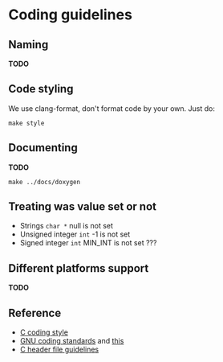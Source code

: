 # Coding guidelines

## Naming

**TODO**

## Code styling

We use clang-format, don't format code by your own. Just do:
```
make style
```

## Documenting

**TODO**

```
make ../docs/doxygen
```

## Treating was value set or not

* Strings `char *` null is not set
* Unsigned integer `int` -1 is not set
* Signed integer `int` MIN_INT is not set ???

## Different platforms support

**TODO**

## Reference

* [C coding style](https://codingart.readthedocs.io/en/latest/c)
* [GNU coding standards](https://www.gnu.org/prep/standards/html_node/Writing-C.html) and [this](https://www.gnu.org/prep/standards/standards.html)
* [C header file guidelines](http://www.umich.edu/~eecs381/handouts/CHeaderFileGuidelines.pdf)
